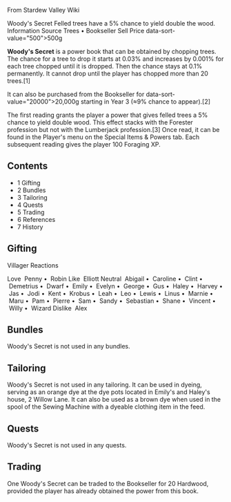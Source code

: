 From Stardew Valley Wiki

Woody's Secret Felled trees have a 5% chance to yield double the wood. Information Source Trees • Bookseller Sell Price data-sort-value="500"&gt;500g

**Woody's Secret** is a power book that can be obtained by chopping trees. The chance for a tree to drop it starts at 0.03% and increases by 0.001% for each tree chopped until it is dropped. Then the chance stays at 0.1% permanently. It cannot drop until the player has chopped more than 20 trees.\[1]

It can also be purchased from the Bookseller for data-sort-value="20000"&gt;20,000g starting in Year 3 (≈9% chance to appear).\[2]

The first reading grants the player a power that gives felled trees a 5% chance to yield double wood. This effect stacks with the Forester profession but not with the Lumberjack profession.\[3] Once read, it can be found in the Player's menu on the Special Items &amp; Powers tab. Each subsequent reading gives the player 100 Foraging XP.

## Contents

- 1 Gifting
- 2 Bundles
- 3 Tailoring
- 4 Quests
- 5 Trading
- 6 References
- 7 History

## Gifting

Villager Reactions

Love  Penny •  Robin Like  Elliott Neutral  Abigail •  Caroline •  Clint •  Demetrius •  Dwarf •  Emily •  Evelyn •  George •  Gus •  Haley •  Harvey •  Jas •  Jodi •  Kent •  Krobus •  Leah •  Leo •  Lewis •  Linus •  Marnie •  Maru •  Pam •  Pierre •  Sam •  Sandy •  Sebastian •  Shane •  Vincent •  Willy •  Wizard Dislike  Alex

## Bundles

Woody's Secret is not used in any bundles.

## Tailoring

Woody's Secret is not used in any tailoring. It can be used in dyeing, serving as an orange dye at the dye pots located in Emily's and Haley's house, 2 Willow Lane. It can also be used as a brown dye when used in the spool of the Sewing Machine with a dyeable clothing item in the feed.

## Quests

Woody's Secret is not used in any quests.

## Trading

One Woody's Secret can be traded to the Bookseller for 20 Hardwood, provided the player has already obtained the power from this book.